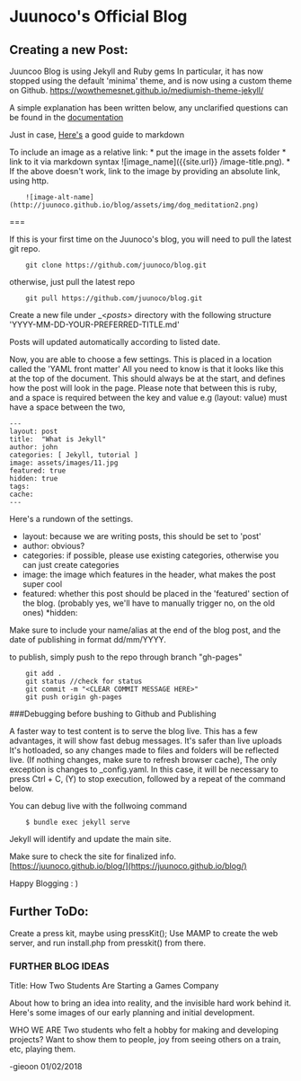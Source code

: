 # Juunoco's Official Blog

## Creating a new Post:

Juuncoo Blog is using Jekyll and Ruby gems
In particular, it has now stopped using the default 'minima' theme, and is now using a custom theme on Github.
https://wowthemesnet.github.io/mediumish-theme-jekyll/


A simple explanation has been written below, any unclarified questions can be found in the [documentation](https://jekyllrb.com/docs/usage/)

Just in case, [Here's](https://github.com/adam-p/markdown-here/wiki/Markdown-Cheatsheet) a good guide to markdown 

To include an image as a relative link:
	* put the image in the assets folder
	* link to it via markdown syntax ![image_name]({{site.url}} /image-title.png).
	* If the above doesn't work, link to the image by providing an absolute link, using http.

```
	![image-alt-name](http://juunoco.github.io/blog/assets/img/dog_meditation2.png)

```


	
===



If this is your first time on the Juunoco's blog, you will need to pull the latest git repo.
```
	git clone https://github.com/juunoco/blog.git
```

otherwise, just pull the latest repo
```
	git pull https://github.com/juunoco/blog.git
```

Create a new file under _<_posts>_ directory with the following structure
'YYYY-MM-DD-YOUR-PREFERRED-TITLE.md'

Posts will updated automatically according to listed date.	

Now, you are able to choose a few settings. This is placed in a location called the 'YAML front matter'
All you need to know is that it looks like this at the top of the document. This should always be at the start, and defines how the post will look in the page.
Please note that between this is ruby, and a space is required between the key and value e.g (layout: value) must have a space between the two, 

```
---
layout: post
title:  "What is Jekyll"
author: john
categories: [ Jekyll, tutorial ]
image: assets/images/11.jpg
featured: true
hidden: true
tags: 
cache: 
---
```

Here's a rundown of the settings.
* layout: because we are writing posts, this should be set to 'post'
* author: obvious?
* categories: if possible, please use existing categories, otherwise you can just create categories
* image: the image which features in the header, what makes the post super cool
* featured: whether this post should be placed in the 'featured' section of the blog. (probably yes, we'll have to manually trigger no, on the old ones)
*hidden: 


Make sure to include your name/alias at the end of the blog post, and the date of publishing in format dd/mm/YYYY.

to publish, simply push to the repo through branch "gh-pages"
```
	git add .
	git status //check for status
	git commit -m "<CLEAR COMMIT MESSAGE HERE>"
	git push origin gh-pages
``` 

###Debugging before bushing to Github and Publishing

A faster way to test content is to serve the blog live.
This has a few advantages, it will show fast debug messages. 
It's safer than live uploads
It's hotloaded, so any changes made to files and folders will be reflected live. (If nothing changes, make sure to refresh browser cache), The only exception is changes to _config.yaml. In this case, it will be necessary to press Ctrl + C, (Y) to stop execution, followed by a repeat of the command below.


You can debug live with the follwoing command
```
	$ bundle exec jekyll serve
```


Jekyll will identify and update the main site.

Make sure to check the site for finalized info.
[https://juunoco.github.io/blog/](https://juunoco.github.io/blog/)


Happy Blogging : )


## Further ToDo:

Create a press kit, maybe using pressKit();
Use MAMP to create the web server, and run install.php from presskit() from there.


### FURTHER BLOG IDEAS

Title:
How Two Students Are Starting a Games Company

About how to bring an idea into reality, and the invisible hard work behind it.
Here's some images of our early planning and initial development.

WHO WE ARE
Two students who felt a hobby for making and developing projects?
Want to show them to people, joy from seeing others on a train, etc, playing them.


-gieoon 01/02/2018
